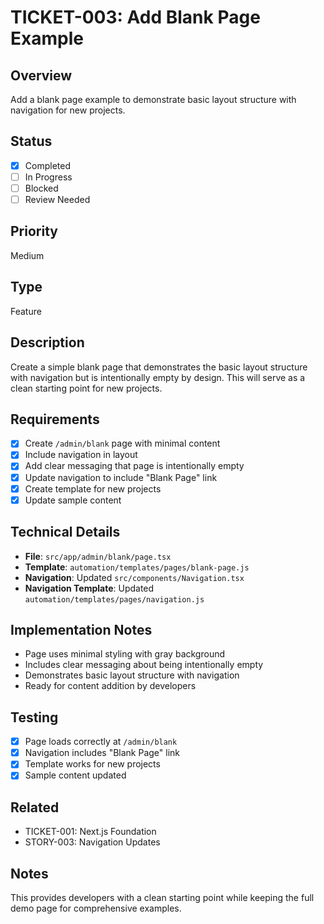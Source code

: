 # TICKET-003: Add Blank Page Example

## Overview
Add a blank page example to demonstrate basic layout structure with navigation for new projects.

## Status
- [x] Completed
- [ ] In Progress
- [ ] Blocked
- [ ] Review Needed

## Priority
Medium

## Type
Feature

## Description
Create a simple blank page that demonstrates the basic layout structure with navigation but is intentionally empty by design. This will serve as a clean starting point for new projects.

## Requirements
- [x] Create `/admin/blank` page with minimal content
- [x] Include navigation in layout
- [x] Add clear messaging that page is intentionally empty
- [x] Update navigation to include "Blank Page" link
- [x] Create template for new projects
- [x] Update sample content

## Technical Details
- **File**: `src/app/admin/blank/page.tsx`
- **Template**: `automation/templates/pages/blank-page.js`
- **Navigation**: Updated `src/components/Navigation.tsx`
- **Navigation Template**: Updated `automation/templates/pages/navigation.js`

## Implementation Notes
- Page uses minimal styling with gray background
- Includes clear messaging about being intentionally empty
- Demonstrates basic layout structure with navigation
- Ready for content addition by developers

## Testing
- [x] Page loads correctly at `/admin/blank`
- [x] Navigation includes "Blank Page" link
- [x] Template works for new projects
- [x] Sample content updated

## Related
- TICKET-001: Next.js Foundation
- STORY-003: Navigation Updates

## Notes
This provides developers with a clean starting point while keeping the full demo page for comprehensive examples. 